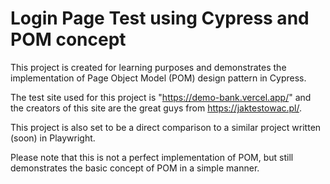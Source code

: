 # Login Page Test using Cypress and POM concept

This project is created for learning purposes and demonstrates the implementation of Page Object Model (POM) design pattern in Cypress.

The test site used for this project is "https://demo-bank.vercel.app/" and the creators of this site are the great guys from https://jaktestowac.pl/.

This project is also set to be a direct comparison to a similar project written (soon) in Playwright.

Please note that this is not a perfect implementation of POM, but still demonstrates the basic concept of POM in a simple manner.
